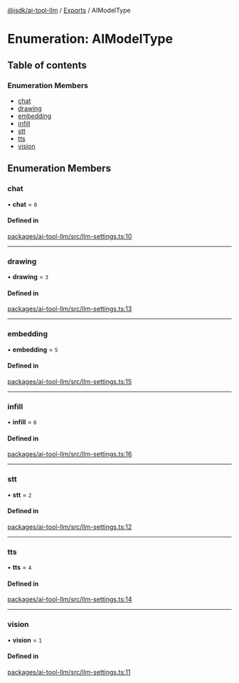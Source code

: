[@isdk/ai-tool-llm](../README.md) / [Exports](../modules.md) / AIModelType

# Enumeration: AIModelType

## Table of contents

### Enumeration Members

- [chat](AIModelType.md#chat)
- [drawing](AIModelType.md#drawing)
- [embedding](AIModelType.md#embedding)
- [infill](AIModelType.md#infill)
- [stt](AIModelType.md#stt)
- [tts](AIModelType.md#tts)
- [vision](AIModelType.md#vision)

## Enumeration Members

### chat

• **chat** = ``0``

#### Defined in

[packages/ai-tool-llm/src/llm-settings.ts:10](https://github.com/isdk/ai-tool-llm.js/blob/148073472a39b4611ee5c74919a6b3159b9b467e/src/llm-settings.ts#L10)

___

### drawing

• **drawing** = ``3``

#### Defined in

[packages/ai-tool-llm/src/llm-settings.ts:13](https://github.com/isdk/ai-tool-llm.js/blob/148073472a39b4611ee5c74919a6b3159b9b467e/src/llm-settings.ts#L13)

___

### embedding

• **embedding** = ``5``

#### Defined in

[packages/ai-tool-llm/src/llm-settings.ts:15](https://github.com/isdk/ai-tool-llm.js/blob/148073472a39b4611ee5c74919a6b3159b9b467e/src/llm-settings.ts#L15)

___

### infill

• **infill** = ``6``

#### Defined in

[packages/ai-tool-llm/src/llm-settings.ts:16](https://github.com/isdk/ai-tool-llm.js/blob/148073472a39b4611ee5c74919a6b3159b9b467e/src/llm-settings.ts#L16)

___

### stt

• **stt** = ``2``

#### Defined in

[packages/ai-tool-llm/src/llm-settings.ts:12](https://github.com/isdk/ai-tool-llm.js/blob/148073472a39b4611ee5c74919a6b3159b9b467e/src/llm-settings.ts#L12)

___

### tts

• **tts** = ``4``

#### Defined in

[packages/ai-tool-llm/src/llm-settings.ts:14](https://github.com/isdk/ai-tool-llm.js/blob/148073472a39b4611ee5c74919a6b3159b9b467e/src/llm-settings.ts#L14)

___

### vision

• **vision** = ``1``

#### Defined in

[packages/ai-tool-llm/src/llm-settings.ts:11](https://github.com/isdk/ai-tool-llm.js/blob/148073472a39b4611ee5c74919a6b3159b9b467e/src/llm-settings.ts#L11)

